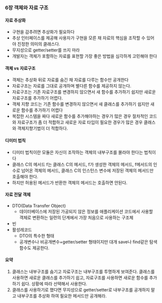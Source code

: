 ### 6장 객체와 자료 구조
#### 자료 추상화
- 구현을 감추려면 추상화가 필요하다
- 추상 인터페이스를 제공해 사용자가 구현을 모른 채 자료의 핵심을 조작할 수 있어야 진정한 의미의 클래스다. 
- 무지성으로 getter/setter를 쓰지 마라
- 개발자는 객체가 포함하는 자료를 표현할 가장 좋은 방법을 심각하게 고민해야 한다
#### 객체 vs 자료구조
- 객체는 추상화 뒤로 자료를 숨긴 채 자료를 다루는 함수만 공개한다
- 자료구조는 자료를 그대로 공개하며 별다른 함수를 제공하지 않는다.
- 자료구조는 기존 자료구조를 변경하지 않으면서 새 함수를 추가하기 쉽지만 새로운 자료구조를 추가하기 어렵다. 
- 객체 지향 코드는 기존 함수를 변경하지 않으면서 새 클래스를 추가하기 쉽지만 새로운 함수를 추가하기 어렵다
- 복잡한 시스템을 짜다 새로운 함수를 추가해야하는 경우가 많은 경우 절차적인 코드와 자료구조가 좀 더 적합하고 새로운 자료 타입이 필요한 경우가 많은 경우 클래스와 객체지향기법이 더 적합하다.
#### 디미터 법칙
- 디미터 법칙이란 모듈은 자신이 조작하는 객체의 내부구조를 몰라야 한다는 법칙이다
- 클래스 C의 메서드 f는 클래스 C의 메서드, f가 생성한 객체의 메서드, f메서드의 인수로 넘어온 객체의 메서드, 클래스 C의 인스턴스 변수에 저장된 객체의 메서드만 호출해야 한다.
- 하지만 허용된 메서드가 반환한 객체의 메서드는 호출하면 안된다. 
#### 자료 전달 객체
- DTO(Data Transfer Object)
	- 데이터베이스에 저장된 가공되지 않은 정보를 애플리케이션 코드에서 사용할 객체로 변환하는 일련의 단계에서 가장 처음으로 사용하는 구조체
- 빈
- 활성레코드
	- DTO의 특수한 형태
	- 공개변수나 비공개변수+getter/setter 형태이지만 대개 save나 find같은 탐색 함수도 제공한다.

#### 요약
1. 클래스는 내부구조를 숨기고 자료구조는 내부구조를 투명하게 보여준다. 클래스를 사용하면 새로운 클래스를 추가하기 쉽고, 자료구조를 사용하면 새로운 함수를 추가하기 쉽다. 상황에 따라 선택해서 사용한다.
2. 클래스를 사용하기로 했다면 무지성으로 getter/setter로 내부구조를 공개하지 말고 내부구조를 추상화 하여 필요한 메서드만 공개해라.
